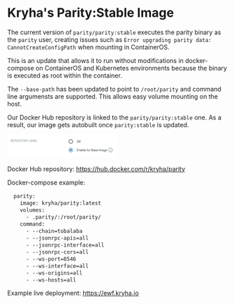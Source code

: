 # Kryha's Parity:Stable Image

The current version of `parity/parity:stable` executes the parity binary as the `parity` user, creating issues such as `Error upgrading parity data: CannotCreateConfigPath` when mounting in ContainerOS.

This is an update that allows it to run without modifications in docker-compose on ContainerOS and Kubernetes environments because the binary is executed as root within the container.

The `--base-path` has been updated to point to `/root/parity` and command line argumensts are supported. This allows easy volume mounting on the host.

Our Docker Hub repository is linked to the `parity/parity:stable` one. As a result, our image gets autobuilt once `parity:stable` is updated.

<img src="Repo-link-proof.png" width="50%">

Docker Hub repository: https://hub.docker.com/r/kryha/parity

Docker-compose example:
```
  parity:
    image: kryha/parity:latest
    volumes:
      - .parity/:/root/parity/
    command:
      - --chain=tobalaba
      - --jsonrpc-apis=all
      - --jsonrpc-interface=all
      - --jsonrpc-cors=all
      - --ws-port=8546
      - --ws-interface=all
      - --ws-origins=all
      - --ws-hosts=all
```

Example live deployment: https://ewf.kryha.io
